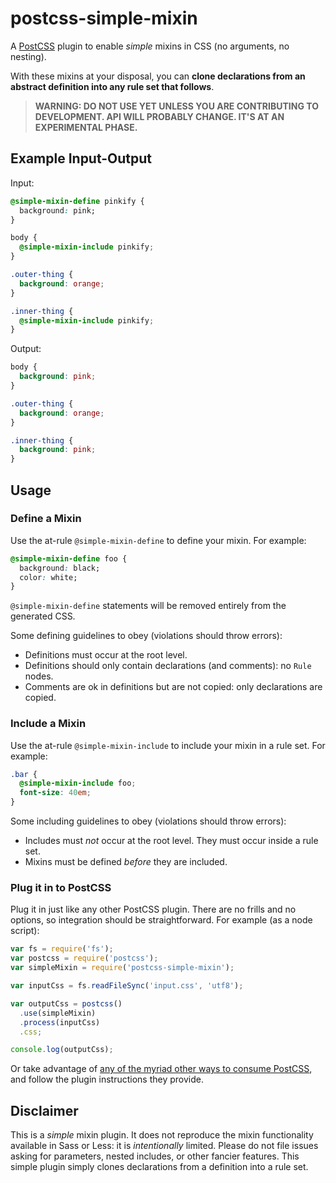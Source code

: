 # postcss-simple-mixin

A [PostCSS](https://github.com/postcss/postcss) plugin to enable *simple* mixins in CSS (no arguments, no nesting).

With these mixins at your disposal, you can **clone declarations from an abstract definition into any rule set that follows**.

> **WARNING: DO NOT USE YET UNLESS YOU ARE CONTRIBUTING TO DEVELOPMENT. API WILL PROBABLY CHANGE. IT'S AT AN EXPERIMENTAL PHASE.**

## Example Input-Output

Input:
```css
@simple-mixin-define pinkify {
  background: pink;
}

body {
  @simple-mixin-include pinkify;
}

.outer-thing {
  background: orange;
}

.inner-thing {
  @simple-mixin-include pinkify;
}
```

Output:
```css
body {
  background: pink;
}

.outer-thing {
  background: orange;
}

.inner-thing {
  background: pink;
}
```

## Usage

### Define a Mixin

Use the at-rule `@simple-mixin-define` to define your mixin. For example:

```css
@simple-mixin-define foo {
  background: black;
  color: white;
}
```

`@simple-mixin-define` statements will be removed entirely from the generated CSS.

Some defining guidelines to obey (violations should throw errors):
- Definitions must occur at the root level.
- Definitions should only contain declarations (and comments): no `Rule` nodes.
- Comments are ok in definitions but are not copied: only declarations are copied.

### Include a Mixin

Use the at-rule `@simple-mixin-include` to include your mixin in a rule set. For example:

```css
.bar {
  @simple-mixin-include foo;
  font-size: 40em;
}
```

Some including guidelines to obey (violations should throw errors):
- Includes must *not* occur at the root level. They must occur inside a rule set.
- Mixins must be defined *before* they are included.

### Plug it in to PostCSS

Plug it in just like any other PostCSS plugin. There are no frills and no options, so integration should be straightforward. For example (as a node script):

```js
var fs = require('fs');
var postcss = require('postcss');
var simpleMixin = require('postcss-simple-mixin');

var inputCss = fs.readFileSync('input.css', 'utf8');

var outputCss = postcss()
  .use(simpleMixin)
  .process(inputCss)
  .css;

console.log(outputCss);
```

Or take advantage of [any of the myriad other ways to consume PostCSS](https://github.com/postcss/postcss#usage), and follow the plugin instructions they provide.

## Disclaimer

This is a *simple* mixin plugin. It does not reproduce the mixin functionality available in Sass or Less: it is *intentionally* limited. Please do not file issues asking for parameters, nested includes, or other fancier features. This simple plugin simply clones declarations from a definition into a rule set.
